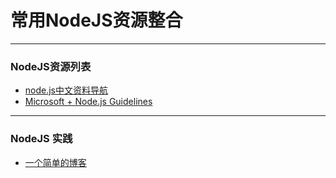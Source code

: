# 常用NodeJS资源整合
***
### NodeJS资源列表
* [node.js中文资料导航](https://github.com/youyudehexie/node123?hmsr=toutiao.io&utm_medium=toutiao.io&utm_source=toutiao.io)
* [Microsoft + Node.js Guidelines](https://github.com/Microsoft/nodejs-guidelines?hmsr=toutiao.io&utm_medium=toutiao.io&utm_source=toutiao.io)
***
### NodeJS 实践
* [一个简单的博客](https://github.com/nswbmw/N-blog/wiki/%E7%AC%AC1%E7%AB%A0--%E4%B8%80%E4%B8%AA%E7%AE%80%E5%8D%95%E7%9A%84%E5%8D%9A%E5%AE%A2)
